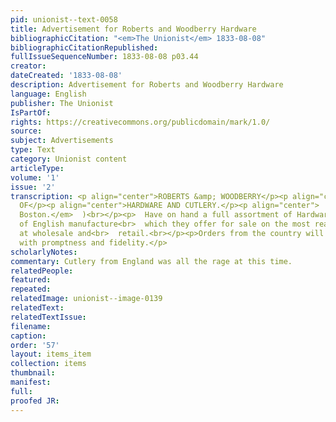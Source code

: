 ```yaml
---
pid: unionist--text-0058
title: Advertisement for Roberts and Woodberry Hardware
bibliographicCitation: "<em>The Unionist</em> 1833-08-08"
bibliographicCitationRepublished: 
fullIssueSequenceNumber: 1833-08-08 p03.44
creator: 
dateCreated: '1833-08-08'
description: Advertisement for Roberts and Woodberry Hardware
language: English
publisher: The Unionist
IsPartOf: 
rights: https://creativecommons.org/publicdomain/mark/1.0/
source: 
subject: Advertisements
type: Text
category: Unionist content
articleType: 
volume: '1'
issue: '2'
transcription: <p align="center">ROBERTS &amp; WOODBERRY</p><p align="center">IMPORTERS
  OF</p><p align="center">HARDWARE AND CUTLERY.</p><p align="center">  (<br>  <em>No.</em>  5.<br>  <em>Union-street,
  Boston.</em>  )<br></p><p>  Have on hand a full assortment of Hardware and Cutlery,
  of English manufacture<br>  which they offer for sale on the most reasonable terms,
  at wholesale and<br>  retail.<br></p><p>Orders from the country will be executed
  with promptness and fidelity.</p>
scholarlyNotes: 
commentary: Cutlery from England was all the rage at this time.
relatedPeople: 
featured: 
repeated: 
relatedImage: unionist--image-0139
relatedText: 
relatedTextIssue: 
filename: 
caption: 
order: '57'
layout: items_item
collection: items
thumbnail: 
manifest: 
full: 
proofed JR: 
---
```

